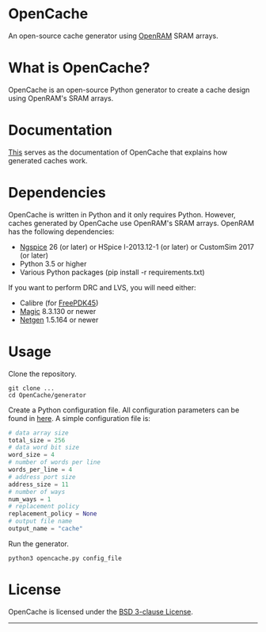 # OpenCache
An open-source cache generator using [OpenRAM] SRAM arrays.

# What is OpenCache?
OpenCache is an open-source Python generator to create a cache design using OpenRAM's SRAM arrays.

# Documentation
[This](CACHE.md) serves as the documentation of OpenCache that explains how generated caches work.

# Dependencies
OpenCache is written in Python and it only requires Python. However, caches generated by OpenCache use
OpenRAM's SRAM arrays. OpenRAM has the following dependencies:
+ [Ngspice] 26 (or later) or HSpice I-2013.12-1 (or later) or CustomSim 2017 (or later)
+ Python 3.5 or higher
+ Various Python packages (pip install -r requirements.txt)

If you want to perform DRC and LVS, you will need either:
+ Calibre (for [FreePDK45])
+ [Magic] 8.3.130 or newer
+ [Netgen] 1.5.164 or newer

# Usage
Clone the repository.
```
git clone ...
cd OpenCache/generator
```
Create a Python configuration file. All configuration parameters can be found in [here](CONFIG.md). A simple configuration file is:
```python
# data array size
total_size = 256
# data word bit size
word_size = 4
# number of words per line
words_per_line = 4
# address port size
address_size = 11
# number of ways
num_ways = 1
# replacement policy
replacement_policy = None
# output file name
output_name = "cache"
```
Run the generator.
```
python3 opencache.py config_file
```

# License
OpenCache is licensed under the [BSD 3-clause License](LICENSE).

* * *

[OpenRAM]:   https://github.com/VLSIDA/OpenRAM

[Magic]:     http://opencircuitdesign.com/magic/
[Netgen]:    http://opencircuitdesign.com/netgen/
[Qflow]:     http://opencircuitdesign.com/qflow/history.html
[Ngspice]:   http://ngspice.sourceforge.net/

[OSUPDK]:    https://vlsiarch.ecen.okstate.edu/flow/
[FreePDK45]: https://www.eda.ncsu.edu/wiki/FreePDK45:Contents
[SCMOS]:     https://www.mosis.com/files/scmos/scmos.pdf